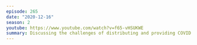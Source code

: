 ```yaml
---
episode: 265
date: "2020-12-16"
season: 2
youtube: https://www.youtube.com/watch?v=f65-vHSUKWE
summary: Discussing the challenges of distributing and providing COVID vaccines
---
```

